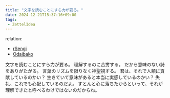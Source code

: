 ```yaml
---
title: "文字を読むことにすら力が要る。"
date: 2024-12-21T15:37:16+09:00
tags:
 - ZettelIdea
---
```

relation:
 - [rSengi](../Novels/NovelClean/ナカリア/設定/登場人物/語録/千喜録.md)
 - [Odaibako](../Novels/NovelClean/ナカリア/プロット/お題箱.md)

文字を読むことにすら力が要る。
理解するのに苦労する。
だから意味のない詩をありがたがる。
言葉のリズムを限りなく神聖視する。
君は、それで人類に貢献しているのかい？
生きていて意味があると本当に実感しているのかい？
失礼、これでも心配しているのだよ。
すとんと心に落ちたからといって、それが理解できたと呼べるわけではないのだからね。